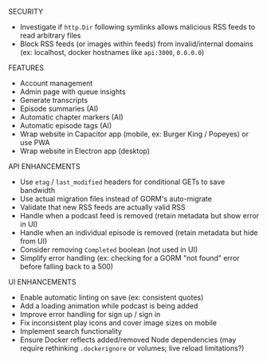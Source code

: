 SECURITY

- Investigate if `http.Dir` following symlinks allows malicious RSS feeds to read arbitrary files
- Block RSS feeds (or images within feeds) from invalid/internal domains (ex: localhost, docker hostnames like `api:3000`, `0.0.0.0`)

FEATURES

- Account management
- Admin page with queue insights
- Generate transcripts
- Episode summaries (AI)
- Automatic chapter markers (AI)
- Automatic episode tags (AI)
- Wrap website in Capacitor app (mobile, ex: Burger King / Popeyes) or use PWA
- Wrap website in Electron app (desktop)

API ENHANCEMENTS

- Use `etag` / `last_modified` headers for conditional GETs to save bandwidth
- Use actual migration files instead of GORM's auto-migrate
- Validate that new RSS feeds are actually valid RSS
- Handle when a podcast feed is removed (retain metadata but show error in UI)
- Handle when an individual episode is removed (retain metadata but hide from UI)
- Consider removing `Completed` boolean (not used in UI)
- Simplify error handling (ex: checking for a GORM "not found" error before falling back to a 500)

UI ENHANCEMENTS

- Enable automatic linting on save (ex: consistent quotes)
- Add a loading animation while podcast is being added
- Improve error handling for sign up / sign in
- Fix inconsistent play icons and cover image sizes on mobile
- Implement search functionality
- Ensure Docker reflects added/removed Node dependencies (may require rethinking `.dockerignore` or volumes; live reload limitations?)
